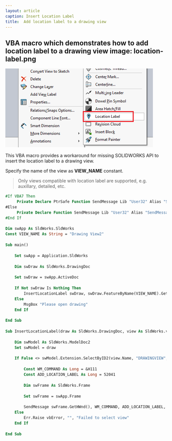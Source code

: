 ```yaml
---
layout: article
caption: Insert Location Label
title:  Add location label to a drawing view
---
```

 VBA macro which demonstrates how to add location label to a drawing view
image: location-label.png
---
![Inserting location label](location-label.png)

This VBA macro provides a workaround for missing SOLIDWORKS API to insert the location label to a drawing view.

Specify the name of the view as **VIEW_NAME** constant.

> Only views compatible with location label are supported, e.g. auxillary, detailed, etc.

~~~ vb
#If VBA7 Then
     Private Declare PtrSafe Function SendMessage Lib "User32" Alias "SendMessageA" (ByVal hWnd As Long, ByVal wMsg As Long, ByVal wParam As Long, lParam As Any) As Long
#Else
     Private Declare Function SendMessage Lib "User32" Alias "SendMessageA" (ByVal hWnd As Long, ByVal wMsg As Long, ByVal wParam As Long, lParam As Any) As Long
#End If

Dim swApp As SldWorks.SldWorks
Const VIEW_NAME As String = "Drawing View2"

Sub main()

    Set swApp = Application.SldWorks
    
    Dim swDraw As SldWorks.DrawingDoc
    
    Set swDraw = swApp.ActiveDoc
    
    If Not swDraw Is Nothing Then
        InsertLocationLabel swDraw, swDraw.FeatureByName(VIEW_NAME).GetSpecificFeature
    Else
        MsgBox "Please open drawing"
    End If

End Sub

Sub InsertLocationLabel(draw As SldWorks.DrawingDoc, view As SldWorks.view)
    
    Dim swModel As SldWorks.ModelDoc2
    Set swModel = draw
    
    If False <> swModel.Extension.SelectByID2(view.Name, "DRAWINGVIEW", 0, 0, 0, False, -1, Nothing, 0) Then
        
        Const WM_COMMAND As Long = &H111
        Const ADD_LOCATION_LABEL As Long = 52041
        
        Dim swFrame As SldWorks.Frame
            
        Set swFrame = swApp.Frame
            
        SendMessage swFrame.GetHWnd(), WM_COMMAND, ADD_LOCATION_LABEL, 0
    Else
        Err.Raise vbError, "", "Failed to select view"
    End If
    
End Sub
~~~

